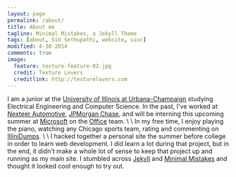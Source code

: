 ```yaml
---
layout: page
permalink: /about/
title: About me
tagline: Minimal Mistakes, a Jekyll Theme
tags: [about, Sid Sethupathi, website, uiuc]
modified: 4-30-2014
comments: true
image:
  feature: texture-feature-02.jpg
  credit: Texture Lovers
  creditlink: http://texturelovers.com
---
```


I am a junior at the [University of Illinois at Urbana-Champaign](http://illinois.edu) studying Electrical Engineering and Computer Science. In the past, I've worked at [Nexteer Automotive](http://www.nexteer.com), [JPMorgan Chase](http://www.jpmorgan.com), and will be interning this upcoming summer at [Microsoft](http://www.microsoft.com) on the [Office](http://office.microsoft.com) team.
\\
\\
In my free time, I enjoy playing the piano, watching any Chicago sports team, rating and commenting on [IlliniDumps](http://illinidumps.com).
\\
\\
I hacked together a personal site the summer before college in order to learn web development. I did learn a lot during that project, but in the end, it didn't make a whole lot of sense to keep that project up and running as my main site. I stumbled across [Jekyll](http://jekyllrb.com) and [Minimal Mistakes](http://mademistakes.com/articles/minimal-mistakes-jekyll-theme) and thought it looked cool enough to try out.
